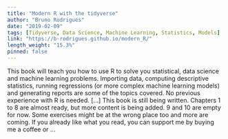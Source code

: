 ```yaml
---
title: "Modern R with the tidyverse"
author: "Bruno Rodrigues"
date: "2019-02-09"
tags: [Tidyverse, Data Science, Machine Learning, Statistics, Models]
link: "https://b-rodrigues.github.io/modern_R/"
length_weight: "15.3%"
pinned: false
---
```


This book will teach you how to use R to solve you statistical, data science and machine learning problems. Importing data, computing descriptive statistics, running regressions (or more complex machine learning models) and generating reports are some of the topics covered. No previous experience with R is needed. [...] This book is still being written. Chapters 1 to 8 are almost ready, but more content is being added.
9 and 10 are empty for now. Some exercises might be at the wrong place too and more are coming. If you already like what you read, you can support
me by buying me a coffee
or ...
